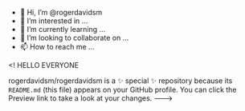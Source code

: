 - 👋 Hi, I’m @rogerdavidsm
- 👀 I’m interested in ...
- 🌱 I’m currently learning ...
- 💞️ I’m looking to collaborate on ...
- 📫 How to reach me ...

<! HELLO EVERYONE

rogerdavidsm/rogerdavidsm is a ✨ special ✨ repository because its `README.md` (this file) appears on your GitHub profile.
You can click the Preview link to take a look at your changes.
--->
